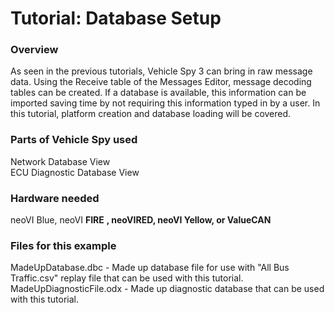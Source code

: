 # Tutorial: Database Setup

### Overview

As seen in the previous tutorials, Vehicle Spy 3 can bring in raw message data. Using the Receive table of the Messages Editor, message decoding tables can be created. If a database is available, this information can be imported saving time by not requiring this information typed in by a user. In this tutorial, platform creation and database loading will be covered.

### Parts of Vehicle Spy used

Network Database View\
ECU Diagnostic Database View

### Hardware needed

neoVI Blue, neoVI **FIRE** **, neoVIRED, neoVI Yellow, or ValueCAN**

### Files for this example

MadeUpDatabase.dbc - Made up database file for use with "All Bus Traffic.csv" replay file that can be used with this tutorial.\
MadeUpDiagnosticFile.odx - Made up diagnostic database that can be used with this tutorial.
